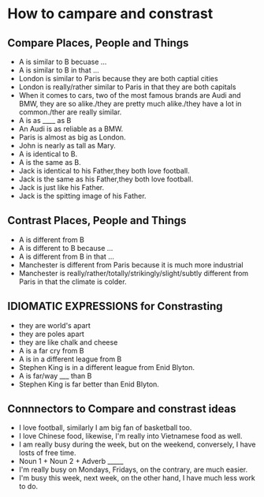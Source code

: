 # How to campare and constrast
## Compare Places, People and Things
- A is similar to B becuase ...
- A is similar to B in that ...
- London is similar to Paris because they are both captial cities
- London is really/rather similar to Paris in that they are both capitals
- When it comes to cars, two of the most famous brands are Audi and BMW, they are so alike./they are pretty much alike./they have a lot in common./ther are really similar.
- A is as ____ as B
- An Audi is as reliable as a BMW.
- Paris is almost as big as London.
- John is nearly as tall as Mary.
- A is identical to B.
- A is the same as B.
- Jack is identical to his Father,they both love football.
- Jack is the same as his Father,they both love football.
- Jack is just like his Father.
- Jack is the spitting image of his Father.
## Contrast Places, People and Things
- A is different from B
- A is different to B because ...
- A is different from B in that ...
- Manchester is different from Paris because it is much more industrial
- Manchester is really/rather/totally/strikingly/slight/subtly different from Paris in that the climate is colder.

## IDIOMATIC EXPRESSIONS for Constrasting
- they are world's apart
- they are poles apart
- they are like chalk and cheese
- A is a far cry from B
- A is in a different league from B
- Stephen King is in a different league from Enid Blyton.
- A is far/way ___ than B
- Stephen King is far better than Enid Blyton.


## Connnectors to Compare and constrast ideas

- I love football, similarly I am big fan of basketball too.
- I love Chinese food, likewise, I'm really into Vietnamese food as well.
- I am really busy during the week, but on the weekend, conversely, I have losts of free time.
- Noun 1 + Noun 2 + Adverb _____
- I'm really busy on Mondays, Fridays, on the contrary, are much easier.
- I'm busy this week, next week, on the other hand, I have much less work to do.

